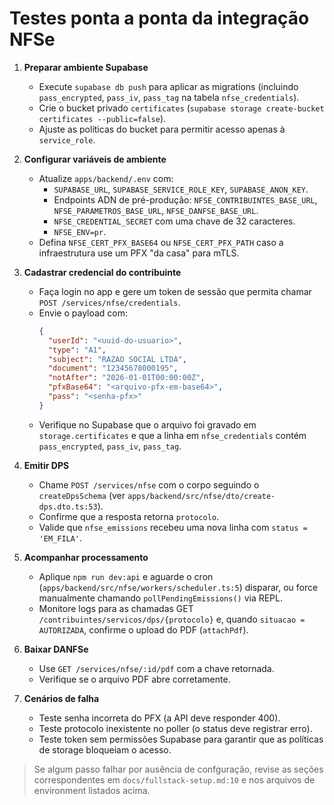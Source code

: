 # Testes ponta a ponta da integração NFSe

1. **Preparar ambiente Supabase**
   - Execute `supabase db push` para aplicar as migrations (incluindo `pass_encrypted`, `pass_iv`, `pass_tag` na tabela `nfse_credentials`).
   - Crie o bucket privado `certificates` (`supabase storage create-bucket certificates --public=false`).
   - Ajuste as políticas do bucket para permitir acesso apenas à `service_role`.

2. **Configurar variáveis de ambiente**
   - Atualize `apps/backend/.env` com:
     - `SUPABASE_URL`, `SUPABASE_SERVICE_ROLE_KEY`, `SUPABASE_ANON_KEY`.
     - Endpoints ADN de pré-produção: `NFSE_CONTRIBUINTES_BASE_URL`, `NFSE_PARAMETROS_BASE_URL`, `NFSE_DANFSE_BASE_URL`.
     - `NFSE_CREDENTIAL_SECRET` com uma chave de 32 caracteres.
     - `NFSE_ENV=pr`.
   - Defina `NFSE_CERT_PFX_BASE64` ou `NFSE_CERT_PFX_PATH` caso a infraestrutura use um PFX "da casa" para mTLS.

3. **Cadastrar credencial do contribuinte**
   - Faça login no app e gere um token de sessão que permita chamar `POST /services/nfse/credentials`.
   - Envie o payload com:
     ```json
     {
       "userId": "<uuid-do-usuario>",
       "type": "A1",
       "subject": "RAZAO SOCIAL LTDA",
       "document": "12345678000195",
       "notAfter": "2026-01-01T00:00:00Z",
       "pfxBase64": "<arquivo-pfx-em-base64>",
       "pass": "<senha-pfx>"
     }
     ```
   - Verifique no Supabase que o arquivo foi gravado em `storage.certificates` e que a linha em `nfse_credentials` contém `pass_encrypted`, `pass_iv`, `pass_tag`.

4. **Emitir DPS**
   - Chame `POST /services/nfse` com o corpo seguindo o `createDpsSchema` (ver `apps/backend/src/nfse/dto/create-dps.dto.ts:53`).
   - Confirme que a resposta retorna `protocolo`.
   - Valide que `nfse_emissions` recebeu uma nova linha com `status = 'EM_FILA'`.

5. **Acompanhar processamento**
   - Aplique `npm run dev:api` e aguarde o cron (`apps/backend/src/nfse/workers/scheduler.ts:5`) disparar, ou force manualmente chamando `pollPendingEmissions()` via REPL.
   - Monitore logs para as chamadas GET `/contribuintes/servicos/dps/{protocolo}` e, quando `situacao = AUTORIZADA`, confirme o upload do PDF (`attachPdf`).

6. **Baixar DANFSe**
   - Use `GET /services/nfse/:id/pdf` com a chave retornada.
   - Verifique se o arquivo PDF abre corretamente.

7. **Cenários de falha**
   - Teste senha incorreta do PFX (a API deve responder 400).
   - Teste protocolo inexistente no poller (o status deve registrar erro).
   - Teste token sem permissões Supabase para garantir que as políticas de storage bloqueiam o acesso.

> Se algum passo falhar por ausência de confguração, revise as seções correspondentes em `docs/fullstack-setup.md:10` e nos arquivos de environment listados acima.
